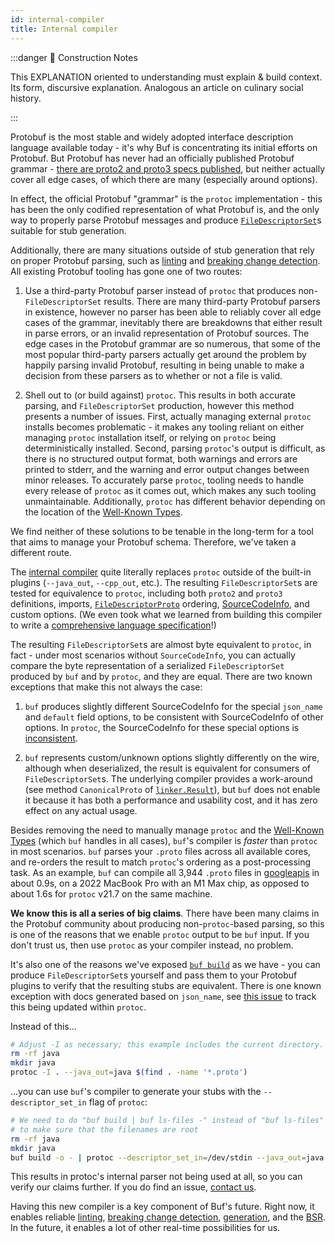 ```yaml
---
id: internal-compiler
title: Internal compiler
---
```



:::danger 🚧 Construction Notes

This EXPLANATION oriented to understanding must explain & build context. Its form, discursive explanation. Analogous an
article on culinary social history.

:::



Protobuf is the most stable and widely adopted interface description language
available today - it's why Buf is concentrating its initial efforts on Protobuf.
But Protobuf has never had an officially published Protobuf grammar -
[there are proto2 and proto3 specs published](https://developers.google.com/protocol-buffers/docs/reference/proto3-spec),
but neither actually cover all edge cases, of which there are many (especially
around options).

In effect, the official Protobuf "grammar" is the `protoc` implementation - this
has been the only codified representation of what Protobuf is, and the only way
to properly parse Protobuf messages and produce
[`FileDescriptorSet`][filedescriptorset]s suitable for stub generation.

Additionally, there are many situations outside of stub generation that rely on
proper Protobuf parsing, such as [linting](../lint/explanation) and
[breaking change detection](../breaking/explanation). All existing Protobuf
tooling has gone one of two routes:

1. Use a third-party Protobuf parser instead of `protoc` that produces
   non-`FileDescriptorSet` results. There are many third-party Protobuf parsers
   in existence, however no parser has been able to reliably cover all edge
   cases of the grammar, inevitably there are breakdowns that either result in
   parse errors, or an invalid representation of Protobuf sources. The edge
   cases in the Protobuf grammar are so numerous, that some of the most popular
   third-party parsers actually get around the problem by happily parsing
   invalid Protobuf, resulting in being unable to make a decision from these
   parsers as to whether or not a file is valid.

2. Shell out to (or build against) `protoc`. This results in both accurate
   parsing, and `FileDescriptorSet` production, however this method presents a
   number of issues. First, actually managing external `protoc` installs becomes
   problematic - it makes any tooling reliant on either managing `protoc`
   installation itself, or relying on `protoc` being deterministically
   installed. Second, parsing `protoc`'s output is difficult, as there is no
   structured output format, both warnings and errors are printed to stderr, and
   the warning and error output changes between minor releases. To accurately
   parse `protoc`, tooling needs to handle every release of `protoc` as it comes
   out, which makes any such tooling unmaintainable. Additionally, `protoc` has
   different behavior depending on the location of the
   [Well-Known Types](https://developers.google.com/protocol-buffers/docs/reference/google.protobuf).

We find neither of these solutions to be tenable in the long-term for a tool
that aims to manage your Protobuf schema. Therefore, we've taken a different
route.

The
[internal compiler](https://pkg.go.dev/github.com/bufbuild/protocompile)
quite literally replaces `protoc` outside of the built-in plugins (`--java_out`,
`--cpp_out`, etc.). The resulting `FileDescriptorSet`s are tested for
equivalence to `protoc`, including both `proto2` and `proto3` definitions,
imports, [`FileDescriptorProto`][filedescriptorproto] ordering,
[SourceCodeInfo](https://github.com/protocolbuffers/protobuf/blob/master/src/google/protobuf/descriptor.proto),
and custom options. (We even took what we learned from building this compiler
to write a [comprehensive language specification](https://protobuf.com/docs/language-spec)!)

The resulting `FileDescriptorSet`s are almost byte equivalent to `protoc`, in
fact - under most scenarios without `SourceCodeInfo`, you can actually compare
the byte representation of a serialized `FileDescriptorSet` produced by `buf`
and by `protoc`, and they are equal. There are two known exceptions that make
this not always the case:

1. `buf` produces slightly different SourceCodeInfo for the special `json_name`
   and `default` field options, to be consistent with SourceCodeInfo of other
   options. In `protoc`, the SourceCodeInfo for these special options is
   [inconsistent](https://github.com/protocolbuffers/protobuf/issues/10478).

2. `buf` represents custom/unknown options slightly differently on the wire,
   although when deserialized, the result is equivalent for consumers of
   `FileDescriptorSet`s. The underlying compiler provides a work-around (see
   method `CanonicalProto` of [`linker.Result`](https://pkg.go.dev/github.com/bufbuild/protocompile@v0.1.0/linker#Result)),
   but `buf` does not enable it because it has both a performance and usability
   cost, and it has zero effect on any actual usage.

Besides removing the need to manually manage `protoc` and the
[Well-Known Types](https://developers.google.com/protocol-buffers/docs/reference/google.protobuf)
(which `buf` handles in all cases), `buf`'s compiler is _faster_ than
`protoc` in most scenarios. `buf` parses your `.proto` files across all
available cores, and re-orders the result to match `protoc`'s ordering as a
post-processing task. As an example, `buf` can compile all 3,944 `.proto` files
in [googleapis](https://github.com/googleapis/googleapis/tree/cb6fbe8784479b22af38c09a5039d8983e894566)
in about 0.9s, on a 2022 MacBook Pro with an M1 Max chip, as opposed to about
1.6s for `protoc` v21.7 on the same machine.

**We know this is all a series of big claims**. There have been many claims in
the Protobuf community about producing non-`protoc`-based parsing, so this is
one of the reasons that we enable `protoc` output to be `buf` input. If you
don't trust us, then use `protoc` as your compiler instead, no problem.

It's also one of the reasons we've exposed [`buf build`](../build/usage.md) as
we have - you can produce `FileDescriptorSet`s yourself and pass them to your
Protobuf plugins to verify that the resulting stubs are equivalent. There is one
known exception with docs generated based on `json_name`, see
[this issue](https://github.com/protocolbuffers/protobuf/issues/5587) to track
this being updated within `protoc`.

Instead of this...

```sh
# Adjust -I as necessary; this example includes the current directory.
rm -rf java
mkdir java
protoc -I . --java_out=java $(find . -name '*.proto')
```

...you can use `buf`'s compiler to generate your stubs with the
`--descriptor_set_in` flag of `protoc`:

```sh
# We need to do "buf build | buf ls-files -" instead of "buf ls-files"
# to make sure that the filenames are root
rm -rf java
mkdir java
buf build -o - | protoc --descriptor_set_in=/dev/stdin --java_out=java $(buf ls-files)
```

This results in protoc's internal parser not being used at all, so you can
verify our claims further. If you do find an issue, [contact us](../contact.md).

Having this new compiler is a key component of Buf's future. Right now, it
enables reliable [linting](../lint/explanation),
[breaking change detection](../breaking/explanation),
[generation](../generate/how-to), and the [BSR](../explanation.mdx). In the
future, it enables a lot of other real-time possibilities for us.

[filedescriptorproto]:
  https://github.com/protocolbuffers/protobuf/blob/master/src/google/protobuf/descriptor.proto
[filedescriptorset]:
  https://github.com/protocolbuffers/protobuf/blob/master/src/google/protobuf/descriptor.proto
